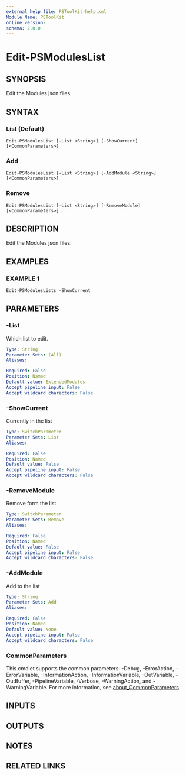 ```yaml
---
external help file: PSToolKit-help.xml
Module Name: PSToolKit
online version:
schema: 2.0.0
---
```


# Edit-PSModulesList

## SYNOPSIS
Edit the Modules json files.

## SYNTAX

### List (Default)
```
Edit-PSModulesList [-List <String>] [-ShowCurrent] [<CommonParameters>]
```

### Add
```
Edit-PSModulesList [-List <String>] [-AddModule <String>] [<CommonParameters>]
```

### Remove
```
Edit-PSModulesList [-List <String>] [-RemoveModule] [<CommonParameters>]
```

## DESCRIPTION
Edit the Modules json files.

## EXAMPLES

### EXAMPLE 1
```
Edit-PSModulesLists -ShowCurrent
```

## PARAMETERS

### -List
Which list to edit.

```yaml
Type: String
Parameter Sets: (All)
Aliases:

Required: False
Position: Named
Default value: ExtendedModules
Accept pipeline input: False
Accept wildcard characters: False
```

### -ShowCurrent
Currently in the list

```yaml
Type: SwitchParameter
Parameter Sets: List
Aliases:

Required: False
Position: Named
Default value: False
Accept pipeline input: False
Accept wildcard characters: False
```

### -RemoveModule
Remove form the list

```yaml
Type: SwitchParameter
Parameter Sets: Remove
Aliases:

Required: False
Position: Named
Default value: False
Accept pipeline input: False
Accept wildcard characters: False
```

### -AddModule
Add to the list

```yaml
Type: String
Parameter Sets: Add
Aliases:

Required: False
Position: Named
Default value: None
Accept pipeline input: False
Accept wildcard characters: False
```

### CommonParameters
This cmdlet supports the common parameters: -Debug, -ErrorAction, -ErrorVariable, -InformationAction, -InformationVariable, -OutVariable, -OutBuffer, -PipelineVariable, -Verbose, -WarningAction, and -WarningVariable. For more information, see [about_CommonParameters](http://go.microsoft.com/fwlink/?LinkID=113216).

## INPUTS

## OUTPUTS

## NOTES

## RELATED LINKS
